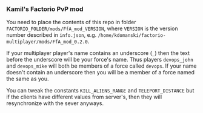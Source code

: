 ### Kamil's Factorio PvP mod

You need to place the contents of this repo in folder `FACTORIO_FOLDER/mods/FfA_mod_VERSION`, where `VERSION` is the version number described in `info.json`, e.g. `/home/kdomanski/factorio-multiplayer/mods/FfA_mod_0.2.0`.

If your multiplayer player's name contains an underscore (`_`) then the text before the underscore will be your force's name. Thus players `devops_john` and `devops_mike` will both be members of a force called `devops`. If your name doesn't contain an underscore then you will be a member of a force named the same as you.

You can tweak the constants `KILL_ALIENS_RANGE` and `TELEPORT_DISTANCE` but if the clients have different values from server's, then they will resynchronize with the sever anyways.
